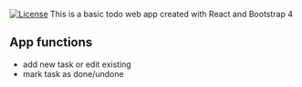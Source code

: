 [![License](https://img.shields.io/npm/l/reactstrap.svg)](https://github.com/futurmaster/reactodo/blob/master/LICENSE)
This is a basic todo web app created with React and Bootstrap 4

## App functions
- add new task or edit existing
- mark task as done/undone